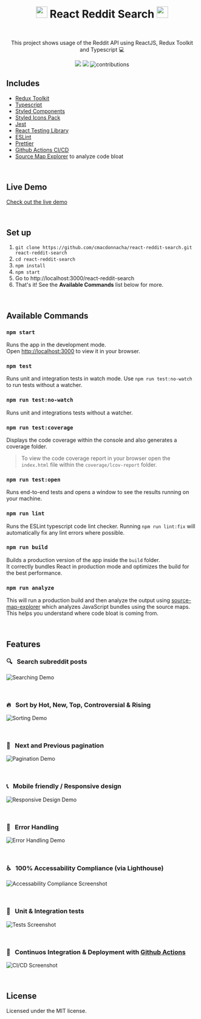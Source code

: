 <h1 align="center">  
  <a>
    <img src="src/assets/reddit-alien.webp" height="30px"/>
  </a> 
  React Reddit Search 
   <a>
    <img src="src/assets/reddit-alien.webp" height="30px"/>
  </a>
  </h1>

<br>

<p align="center">This project shows usage of the Reddit API using ReactJS, Redux Toolkit and Typescript 💻</p>

<p align="center">
  <a>
    <img src="https://github.com/cmacdonnacha/react-reddit-search/workflows/Continuous%20Integration/badge.svg" />
  </a>
  <a>
    <img src="https://img.shields.io/david/cmacdonnacha/react-reddit-search.svg" />
  </a>
  <a>
    <img src="https://img.shields.io/badge/License-MIT-blue.svg" alt="contributions" />
  </a>
</p>

## Includes

- [Redux Toolkit][redux-toolkit]
- [Typescript][typescript]
- [Styled Components][styled-components]
- [Styled Icons Pack][styled-icons]
- [Jest][jest]
- [React Testing Library][react-testing-library]
- [ESLint][eslint]
- [Prettier][prettier]
- [Github Actions CI/CD][github-actions]
- [Source Map Explorer][source-map-explorer] to analyze code bloat

&nbsp;

## Live Demo

[Check out the live demo](https://cmacdonnacha.github.io/react-reddit-search/)

&nbsp;

## Set up

1. `git clone https://github.com/cmacdonnacha/react-reddit-search.git react-reddit-search`
2. `cd react-reddit-search`
3. `npm install`
4. `npm start`
5. Go to http://localhost:3000/react-reddit-search
6. That's it! See the **Available Commands** list below for more.

&nbsp;

## Available Commands

### `npm start`

Runs the app in the development mode.<br />
Open [http://localhost:3000](http://localhost:3000) to view it in your browser.

### `npm test`

Runs unit and integration tests in watch mode. Use `npm run test:no-watch` to run tests without a watcher.<br />

### `npm run test:no-watch`

Runs unit and integrations tests without a watcher.

### `npm run test:coverage`

Displays the code coverage within the console and also generates a coverage folder.

> To view the code coverage report in your browser open the `index.html` file within the `coverage/lcov-report` folder.

### `npm run test:open`

Runs end-to-end tests and opens a window to see the results running on your machine.

### `npm run lint`

Runs the ESLint typescript code lint checker. Running `npm run lint:fix` will automatically fix any lint errors where possible.

### `npm run build`

Builds a production version of the app inside the `build` folder.<br />
It correctly bundles React in production mode and optimizes the build for the best performance.

### `npm run analyze`

This will run a production build and then analyze the output using [source-map-explorer] which analyzes JavaScript bundles using the source maps. This helps you understand where code bloat is coming from.

&nbsp;

## Features

<h3>🔍 &nbsp; Search subreddit posts</h3>

![Searching Demo](src/assets/demo-videos/searching.gif)

</br><h3>🔥 &nbsp; Sort by Hot, New, Top, Controversial & Rising</h3>

![Sorting Demo](src/assets/demo-videos/sorting.gif)

</br><h3>📃 &nbsp; Next and Previous pagination</h3>

![Pagination Demo](src/assets/demo-videos/pagination.gif)

</br><h3>📞 &nbsp; Mobile friendly / Responsive design</h3>

![Responsive Design Demo](src/assets/demo-videos/responsive.gif)

</br><h3>🔨 &nbsp; Error Handling</h3>

![Error Handling Demo](src/assets/demo-videos/error-handling.gif)

</br><h3>♿ &nbsp; 100% Accessability Compliance (via Lighthouse)</h3>

![Accessability Compliance Screenshot](https://i.imgur.com/etZAxj8.png)

</br><h3>🧪 &nbsp; Unit & Integration tests</h3>

![Tests Screenshot](https://i.imgur.com/9EOsTzc.png)

</br><h3>🚢 &nbsp; Continuos Integration & Deployment with [Github Actions][github-actions]</h3>

![CI/CD Screenshot](https://i.imgur.com/FGC93YO.png)

&nbsp;

## License

Licensed under the MIT license.

&nbsp;

<!-- prettier-ignore-start -->
[npm]: https://www.npmjs.com/
[node]: https://nodejs.org
[continuous-integration-badge]: https://github.com/cmacdonnacha/react-reddit-search/workflows/Continuous%20Integration/badge.svg
[dependencies-badge]: https://img.shields.io/david/cmacdonnacha/react-reddit-search.svg
[package]: https://www.npmjs.com/package/cra-template-ideal-starter
[typescript]: https://github.com/microsoft/TypeScript
[redux-toolkit]: https://github.com/reduxjs/redux-toolkit
[jest]: https://jestjs.io/
[react-testing-library]: https://testing-library.com/docs/react-testing-library/intro
[cypress]: https://www.cypress.io/
[cra]: https://github.com/facebook/create-react-app
[source-map-explorer]: https://www.npmjs.com/package/source-map-explorer
[axios]: https://github.com/axios/axios
[eslint]: https://eslint.org/
[prettier]: https://prettier.io/docs/en/index.html
[github-actions]: https://github.com/cmacdonnacha/react-reddit-search/actions
[styled-icons]: https://styled-icons.js.org/
[styled-components]: https://styled-components.com/
<!-- prettier-ignore-end -->
